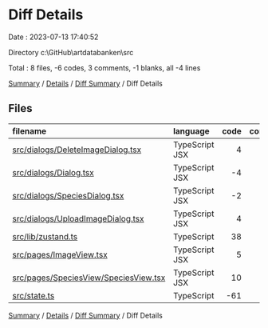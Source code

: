 # Diff Details

Date : 2023-07-13 17:40:52

Directory c:\\GitHub\\artdatabanken\\src

Total : 8 files,  -6 codes, 3 comments, -1 blanks, all -4 lines

[Summary](results.md) / [Details](details.md) / [Diff Summary](diff.md) / Diff Details

## Files
| filename | language | code | comment | blank | total |
| :--- | :--- | ---: | ---: | ---: | ---: |
| [src/dialogs/DeleteImageDialog.tsx](/src/dialogs/DeleteImageDialog.tsx) | TypeScript JSX | 4 | 0 | 0 | 4 |
| [src/dialogs/Dialog.tsx](/src/dialogs/Dialog.tsx) | TypeScript JSX | -4 | 0 | 0 | -4 |
| [src/dialogs/SpeciesDialog.tsx](/src/dialogs/SpeciesDialog.tsx) | TypeScript JSX | -2 | 0 | 1 | -1 |
| [src/dialogs/UploadImageDialog.tsx](/src/dialogs/UploadImageDialog.tsx) | TypeScript JSX | 4 | 0 | 0 | 4 |
| [src/lib/zustand.ts](/src/lib/zustand.ts) | TypeScript | 38 | 4 | 6 | 48 |
| [src/pages/ImageView.tsx](/src/pages/ImageView.tsx) | TypeScript JSX | 5 | -1 | 1 | 5 |
| [src/pages/SpeciesView/SpeciesView.tsx](/src/pages/SpeciesView/SpeciesView.tsx) | TypeScript JSX | 10 | 0 | 0 | 10 |
| [src/state.ts](/src/state.ts) | TypeScript | -61 | 0 | -9 | -70 |

[Summary](results.md) / [Details](details.md) / [Diff Summary](diff.md) / Diff Details